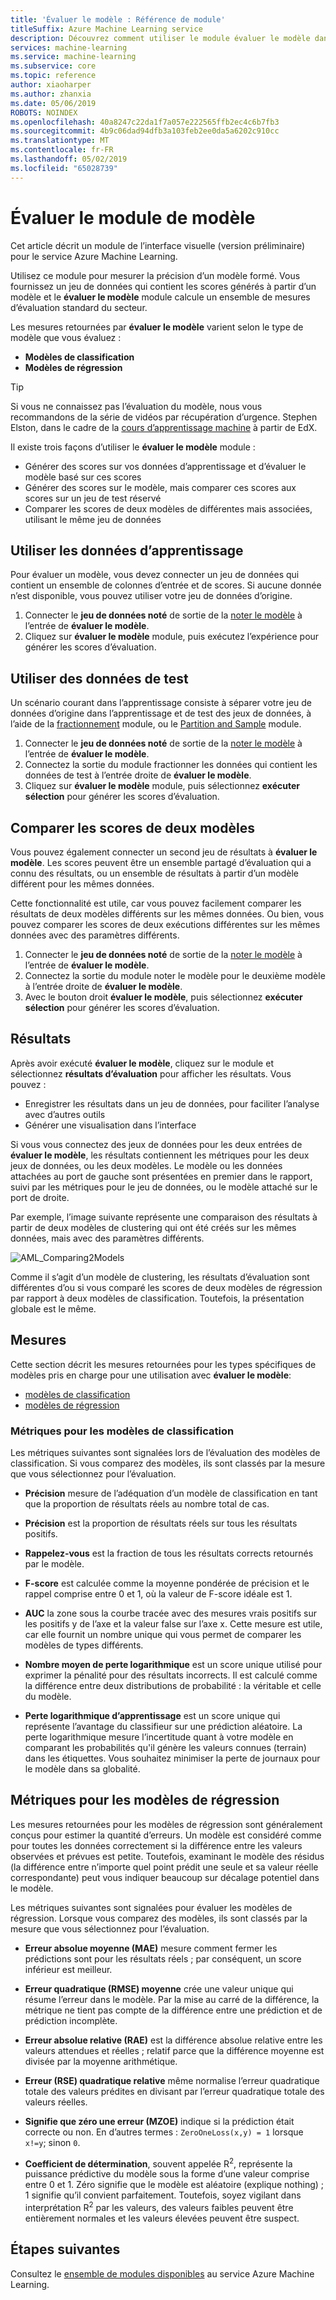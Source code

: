 ```yaml
---
title: 'Évaluer le modèle : Référence de module'
titleSuffix: Azure Machine Learning service
description: Découvrez comment utiliser le module évaluer le modèle dans le service Azure Machine Learning pour mesurer la précision d’un modèle formé.
services: machine-learning
ms.service: machine-learning
ms.subservice: core
ms.topic: reference
author: xiaoharper
ms.author: zhanxia
ms.date: 05/06/2019
ROBOTS: NOINDEX
ms.openlocfilehash: 40a8247c22da1f7a057e222565ffb2ec4c6b7fb3
ms.sourcegitcommit: 4b9c06dad94dfb3a103feb2ee0da5a6202c910cc
ms.translationtype: MT
ms.contentlocale: fr-FR
ms.lasthandoff: 05/02/2019
ms.locfileid: "65028739"
---
```

# <a name="evaluate-model-module"></a>Évaluer le module de modèle

Cet article décrit un module de l’interface visuelle (version préliminaire) pour le service Azure Machine Learning.

Utilisez ce module pour mesurer la précision d’un modèle formé. Vous fournissez un jeu de données qui contient les scores générés à partir d’un modèle et le **évaluer le modèle** module calcule un ensemble de mesures d’évaluation standard du secteur.
  
 Les mesures retournées par **évaluer le modèle** varient selon le type de modèle que vous évaluez :  
  
-   **Modèles de classification**    
-   **Modèles de régression**    



> [!TIP]
> Si vous ne connaissez pas l’évaluation du modèle, nous vous recommandons de la série de vidéos par récupération d’urgence. Stephen Elston, dans le cadre de la [cours d’apprentissage machine](https://blogs.technet.microsoft.com/machinelearning/2015/09/08/new-edx-course-data-science-machine-learning-essentials/) à partir de EdX. 


Il existe trois façons d’utiliser le **évaluer le modèle** module :

+ Générer des scores sur vos données d’apprentissage et d’évaluer le modèle basé sur ces scores
+ Générer des scores sur le modèle, mais comparer ces scores aux scores sur un jeu de test réservé
+ Comparer les scores de deux modèles de différentes mais associées, utilisant le même jeu de données

## <a name="use-the-training-data"></a>Utiliser les données d’apprentissage

Pour évaluer un modèle, vous devez connecter un jeu de données qui contient un ensemble de colonnes d’entrée et de scores.  Si aucune donnée n’est disponible, vous pouvez utiliser votre jeu de données d’origine.

1. Connecter le **jeu de données noté** de sortie de la [noter le modèle](./score-model.md) à l’entrée de **évaluer le modèle**. 
2. Cliquez sur **évaluer le modèle** module, puis exécutez l’expérience pour générer les scores d’évaluation.

## <a name="use-testing-data"></a>Utiliser des données de test

Un scénario courant dans l’apprentissage consiste à séparer votre jeu de données d’origine dans l’apprentissage et de test des jeux de données, à l’aide de la [fractionnement](./split-data.md) module, ou le [Partition and Sample](./partition-and-sample.md) module. 

1. Connecter le **jeu de données noté** de sortie de la [noter le modèle](score-model.md) à l’entrée de **évaluer le modèle**. 
2. Connectez la sortie du module fractionner les données qui contient les données de test à l’entrée droite de **évaluer le modèle**.
2. Cliquez sur **évaluer le modèle** module, puis sélectionnez **exécuter sélection** pour générer les scores d’évaluation.

## <a name="compare-scores-from-two-models"></a>Comparer les scores de deux modèles

Vous pouvez également connecter un second jeu de résultats à **évaluer le modèle**.  Les scores peuvent être un ensemble partagé d’évaluation qui a connu des résultats, ou un ensemble de résultats à partir d’un modèle différent pour les mêmes données.

Cette fonctionnalité est utile, car vous pouvez facilement comparer les résultats de deux modèles différents sur les mêmes données. Ou bien, vous pouvez comparer les scores de deux exécutions différentes sur les mêmes données avec des paramètres différents.

1. Connecter le **jeu de données noté** de sortie de la [noter le modèle](score-model.md) à l’entrée de **évaluer le modèle**. 
2. Connectez la sortie du module noter le modèle pour le deuxième modèle à l’entrée droite de **évaluer le modèle**.
3. Avec le bouton droit **évaluer le modèle**, puis sélectionnez **exécuter sélection** pour générer les scores d’évaluation.

## <a name="results"></a>Résultats

Après avoir exécuté **évaluer le modèle**, cliquez sur le module et sélectionnez **résultats d’évaluation** pour afficher les résultats. Vous pouvez :

+ Enregistrer les résultats dans un jeu de données, pour faciliter l’analyse avec d’autres outils
+ Générer une visualisation dans l’interface

Si vous vous connectez des jeux de données pour les deux entrées de **évaluer le modèle**, les résultats contiennent les métriques pour les deux jeux de données, ou les deux modèles.
Le modèle ou les données attachées au port de gauche sont présentées en premier dans le rapport, suivi par les métriques pour le jeu de données, ou le modèle attaché sur le port de droite.  

Par exemple, l’image suivante représente une comparaison des résultats à partir de deux modèles de clustering qui ont été créés sur les mêmes données, mais avec des paramètres différents.  

![AML&#95;Comparing2Models](media/module/aml-comparing2models.png "AML_Comparing2Models")  

Comme il s’agit d’un modèle de clustering, les résultats d’évaluation sont différentes d’ou si vous comparé les scores de deux modèles de régression par rapport à deux modèles de classification. Toutefois, la présentation globale est le même. 

## <a name="metrics"></a>Mesures

Cette section décrit les mesures retournées pour les types spécifiques de modèles pris en charge pour une utilisation avec **évaluer le modèle**:

+ [modèles de classification](#bkmk_classification)
+ [modèles de régression](#bkmk_regression)

###  <a name="bkmk_classification"></a> Métriques pour les modèles de classification

Les métriques suivantes sont signalées lors de l’évaluation des modèles de classification. Si vous comparez des modèles, ils sont classés par la mesure que vous sélectionnez pour l’évaluation.  
  
-   **Précision** mesure de l’adéquation d’un modèle de classification en tant que la proportion de résultats réels au nombre total de cas.  
  
-   **Précision** est la proportion de résultats réels sur tous les résultats positifs.  
  
-   **Rappelez-vous** est la fraction de tous les résultats corrects retournés par le modèle.  
  
-   **F-score** est calculée comme la moyenne pondérée de précision et le rappel comprise entre 0 et 1, où la valeur de F-score idéale est 1.  
  
-   **AUC** la zone sous la courbe tracée avec des mesures vrais positifs sur les positifs y de l’axe et la valeur false sur l’axe x. Cette mesure est utile, car elle fournit un nombre unique qui vous permet de comparer les modèles de types différents.  
  
- **Nombre moyen de perte logarithmique** est un score unique utilisé pour exprimer la pénalité pour des résultats incorrects. Il est calculé comme la différence entre deux distributions de probabilité : la véritable et celle du modèle.  
  
- **Perte logarithmique d’apprentissage** est un score unique qui représente l’avantage du classifieur sur une prédiction aléatoire. La perte logarithmique mesure l’incertitude quant à votre modèle en comparant les probabilités qu'il génère les valeurs connues (terrain) dans les étiquettes. Vous souhaitez minimiser la perte de journaux pour le modèle dans sa globalité.

##  <a name="bkmk_regression"></a> Métriques pour les modèles de régression
 
Les mesures retournées pour les modèles de régression sont généralement conçus pour estimer la quantité d’erreurs.  Un modèle est considéré comme pour toutes les données correctement si la différence entre les valeurs observées et prévues est petite. Toutefois, examinant le modèle des résidus (la différence entre n’importe quel point prédit une seule et sa valeur réelle correspondante) peut vous indiquer beaucoup sur décalage potentiel dans le modèle.  
  
 Les métriques suivantes sont signalées pour évaluer les modèles de régression. Lorsque vous comparez des modèles, ils sont classés par la mesure que vous sélectionnez pour l’évaluation.  
  
- **Erreur absolue moyenne (MAE)** mesure comment fermer les prédictions sont pour les résultats réels ; par conséquent, un score inférieur est meilleur.  
  
- **Erreur quadratique (RMSE) moyenne** crée une valeur unique qui résume l’erreur dans le modèle. Par la mise au carré de la différence, la métrique ne tient pas compte de la différence entre une prédiction et de prédiction incomplète.  
  
- **Erreur absolue relative (RAE)** est la différence absolue relative entre les valeurs attendues et réelles ; relatif parce que la différence moyenne est divisée par la moyenne arithmétique.  
  
- **Erreur (RSE) quadratique relative** même normalise l’erreur quadratique totale des valeurs prédites en divisant par l’erreur quadratique totale des valeurs réelles.  
  
- **Signifie que zéro une erreur (MZOE)** indique si la prédiction était correcte ou non.  En d’autres termes : `ZeroOneLoss(x,y) = 1` lorsque `x!=y`; sinon `0`.
  
- **Coefficient de détermination**, souvent appelée R<sup>2</sup>, représente la puissance prédictive du modèle sous la forme d’une valeur comprise entre 0 et 1. Zéro signifie que le modèle est aléatoire (explique nothing) ; 1 signifie qu’il convient parfaitement. Toutefois, soyez vigilant dans interprétation R<sup>2</sup> par les valeurs, des valeurs faibles peuvent être entièrement normales et les valeurs élevées peuvent être suspect.
  

## <a name="next-steps"></a>Étapes suivantes

Consultez le [ensemble de modules disponibles](module-reference.md) au service Azure Machine Learning. 